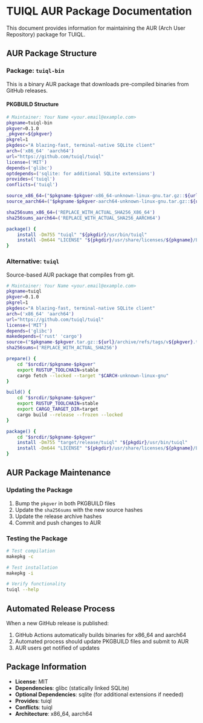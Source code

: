 # TUIQL AUR Package Documentation

This document provides information for maintaining the AUR (Arch User Repository) package for TUIQL.

## AUR Package Structure

### Package: `tuiql-bin`

This is a binary AUR package that downloads pre-compiled binaries from GitHub releases.

#### PKGBUILD Structure

```bash
# Maintainer: Your Name <your.email@example.com>
pkgname=tuiql-bin
pkgver=0.1.0
_pkgver=${pkgver}
pkgrel=1
pkgdesc="A blazing-fast, terminal-native SQLite client"
arch=('x86_64' 'aarch64')
url="https://github.com/tuiql/tuiql"
license=('MIT')
depends=('glibc')
optdepends=('sqlite: for additional SQLite extensions')
provides=('tuiql')
conflicts=('tuiql')

source_x86_64=("$pkgname-$pkgver-x86_64-unknown-linux-gnu.tar.gz::${url}/releases/download/v${_pkgver}/${pkgname}-v${_pkgver}-x86_64-unknown-linux-gnu.tar.gz")
source_aarch64=("$pkgname-$pkgver-aarch64-unknown-linux-gnu.tar.gz::${url}/releases/download/v${_pkgver}/${pkgname}-v${_pkgver}-aarch64-unknown-linux-gnu.tar.gz")

sha256sums_x86_64=('REPLACE_WITH_ACTUAL_SHA256_X86_64')
sha256sums_aarch64=('REPLACE_WITH_ACTUAL_SHA256_AARCH64')

package() {
    install -Dm755 "tuiql" "${pkgdir}/usr/bin/tuiql"
    install -Dm644 "LICENSE" "${pkgdir}/usr/share/licenses/${pkgname}/LICENSE"
}
```

### Alternative: `tuiql`

Source-based AUR package that compiles from git.

```bash
# Maintainer: Your Name <your.email@example.com>
pkgname=tuiql
pkgver=0.1.0
pkgrel=1
pkgdesc="A blazing-fast, terminal-native SQLite client"
arch=('x86_64' 'aarch64')
url="https://github.com/tuiql/tuiql"
license=('MIT')
depends=('glibc')
makedepends=('rust' 'cargo')
source=("$pkgname-$pkgver.tar.gz::${url}/archive/refs/tags/v${pkgver}.tar.gz")
sha256sums=('REPLACE_WITH_ACTUAL_SHA256')

prepare() {
    cd "$srcdir/$pkgname-$pkgver"
    export RUSTUP_TOOLCHAIN=stable
    cargo fetch --locked --target "$CARCH-unknown-linux-gnu"
}

build() {
    cd "$srcdir/$pkgname-$pkgver"
    export RUSTUP_TOOLCHAIN=stable
    export CARGO_TARGET_DIR=target
    cargo build --release --frozen --locked
}

package() {
    cd "$srcdir/$pkgname-$pkgver"
    install -Dm755 "target/release/tuiql" "${pkgdir}/usr/bin/tuiql"
    install -Dm644 "LICENSE" "${pkgdir}/usr/share/licenses/${pkgname}/LICENSE"
}
```

## AUR Package Maintenance

### Updating the Package

1. Bump the `pkgver` in both PKGBUILD files
2. Update the `sha256sums` with the new source hashes
3. Update the release archive hashes
4. Commit and push changes to AUR

### Testing the Package

```bash
# Test compilation
makepkg -c

# Test installation
makepkg -i

# Verify functionality
tuiql --help
```

## Automated Release Process

When a new GitHub release is published:

1. GitHub Actions automatically builds binaries for x86_64 and aarch64
2. Automated process should update PKGBUILD files and submit to AUR
3. AUR users get notified of updates

## Package Information

- **License**: MIT
- **Dependencies**: glibc (statically linked SQLite)
- **Optional Dependencies**: sqlite (for additional extensions if needed)
- **Provides**: tuiql
- **Conflicts**: tuiql
- **Architecture**: x86_64, aarch64